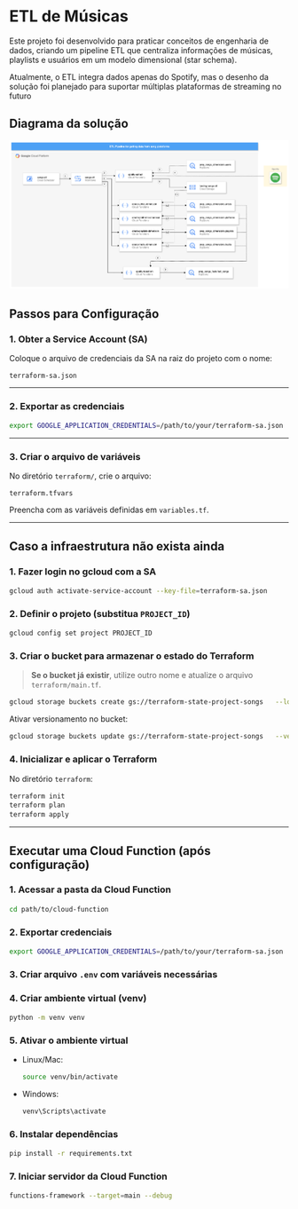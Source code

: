 # ETL de Músicas

Este projeto foi desenvolvido para praticar conceitos de engenharia de dados, criando um pipeline ETL que centraliza informações de músicas, playlists e usuários em um modelo dimensional (star schema).

Atualmente, o ETL integra dados apenas do Spotify, mas o desenho da solução foi planejado para suportar múltiplas plataformas de streaming no futuro

## Diagrama da solução

![Diagrama do ETL de Músicas](docs/songs-etl.png)

## Passos para Configuração

### 1. Obter a Service Account (SA)
Coloque o arquivo de credenciais da SA na raiz do projeto com o nome:

```
terraform-sa.json
```

---

### 2. Exportar as credenciais
```bash
export GOOGLE_APPLICATION_CREDENTIALS=/path/to/your/terraform-sa.json
```

---

### 3. Criar o arquivo de variáveis
No diretório `terraform/`, crie o arquivo:

```
terraform.tfvars
```
Preencha com as variáveis definidas em `variables.tf`.

---

## Caso a infraestrutura **não exista ainda**

### 1. Fazer login no gcloud com a SA
```bash
gcloud auth activate-service-account --key-file=terraform-sa.json
```

### 2. Definir o projeto (substitua `PROJECT_ID`)
```bash
gcloud config set project PROJECT_ID
```

### 3. Criar o bucket para armazenar o estado do Terraform
> **Se o bucket já existir**, utilize outro nome e atualize o arquivo `terraform/main.tf`.

```bash
gcloud storage buckets create gs://terraform-state-project-songs   --location=us-central1   --project=SEU_PROJECT_ID   --uniform-bucket-level-access
```

Ativar versionamento no bucket:
```bash
gcloud storage buckets update gs://terraform-state-project-songs   --versioning
```

### 4. Inicializar e aplicar o Terraform
No diretório `terraform`:

```bash
terraform init
terraform plan
terraform apply
```

---

## Executar uma Cloud Function (após configuração)

### 1. Acessar a pasta da Cloud Function
```bash
cd path/to/cloud-function
```

### 2. Exportar credenciais
```bash
export GOOGLE_APPLICATION_CREDENTIALS=/path/to/your/terraform-sa.json
```

### 3. Criar arquivo `.env` com variáveis necessárias

### 4. Criar ambiente virtual (venv)
```bash
python -m venv venv
```

### 5. Ativar o ambiente virtual
- Linux/Mac:
  ```bash
  source venv/bin/activate
  ```
- Windows:
  ```bash
  venv\Scripts\activate
  ```

### 6. Instalar dependências
```bash
pip install -r requirements.txt
```

### 7. Iniciar servidor da Cloud Function
```bash
functions-framework --target=main --debug
```
